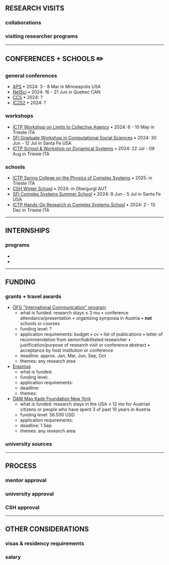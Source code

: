 ## RESEARCH VISITS 
### collaborations

### visiting researcher programs

---
## CONFERENCES + SCHOOLS ✏️
### general conferences
- [APS](https://march.aps.org/) • 2024: 3 - 8 Mar in Minneapolis USA
- [NetSci](https://netsci2024.com/en) • 2024: 16 - 21 Jun in Quebec CAN
- [CCS](https://cssociety.org/events) • 2024: ?
- [IC2S2](https://iscss.org/ic2s2/conference/) • 2024: ?
### workshops
- [ICTP Workshop on Limits to Collective Agency](https://indico.ictp.it/event/10475) • 2024: 6 - 10 May in Trieste ITA
- [SFI Graduate Workshop in Computational Social Sciences](https://santafe.edu/gwcss) • 2024: 30 Jun - 12 Jul in Santa Fe USA
- [ICTP School & Workshop on Dynamical Systems](https://indico.ictp.it/event/10497) • 2024: 22 Jul - 09 Aug in Trieste ITA
### schools
- [ICTP Spring College on the Physics of Complex Systems]() • 2025:  in Trieste ITA
- [CSH Winter School](https://www.csh.ac.at) • 2024:  in Obergurgl AUT
- [SFI Complex Systems Summer School](https://santafe.edu/csss) • 2024: 9 Jun - 5 Jul in Santa Fe USA
- [ICTP Hands-On Research in Complex Systems School](https://indico.ictp.it/event/10525) • 2024: 2 - 13 Dec in Trieste ITA

---
## INTERNSHIPS
### programs
- []()
- []()
---
## FUNDING
### grants + travel awards
- [ÖFG "International Communication" program](https://www.oefg.at/funding/international-communication/)
  - what is funded: research stays ≤ 3 mo • conference attendance/presentation • organizing symposia in Austria • **not** schools or courses
  - funding level: ?
  - application requirements: budget • cv • list of publications • letter of recommendation from senior/habilitated researcher • justification/purpose of research visit or conference abstract • acceptance by host institution or conference
  - deadline: approx. Jan, Mar, Jun, Sep, Oct
  - themes: any research area
- [Erasmus]()
  - what is funded:
  - funding level:
  - application requirements:
  - deadline:
  - themes:
- [ÖAW Max Kade Foundation New York](https://stipendien.oeaw.ac.at/stipendien/max-kade)
  - what is funded: research stays in the USA ≤ 12 mo for Austrian citizens or people who have spent 3 of past 10 years in Austria
  - funding level: 56.500 USD
  - application requirements: 
  - deadline: 1 Sep
  - themes: any research area  
### university sources
--- 
## PROCESS
### mentor approval
### university approval
### CSH approval
---
## OTHER CONSIDERATIONS
### visas & residency requirements
### salary
